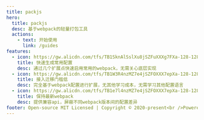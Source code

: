 ```yaml
---
title: packjs
hero:
  title: packjs
  desc: 基于webpack的轻量打包工具
  actions:
    - text: 开始使用
      link: /guides
features:
  - icon: https://gw.alicdn.com/tfs/TB1SknAlSslXu8jSZFuXXXg7FXa-128-128.png
    title: 快速生成常用配置
    desc: 通过几个扩展点快速启用常用的webpack，无需关心底层实现
  - icon: https://gw.alicdn.com/tfs/TB1W3R4nzMZ7e4jSZFOXXX7epXa-128-128.png
    title: 接入迁移门槛低
    desc: 完全基于webpack配置进行扩展，无其他学习成本，无需学习其他配置语言
  - icon: https://gw.alicdn.com/tfs/TB1e7l4nzMZ7e4jSZFOXXX7epXa-128-128.png
    title: 保持最新webpack
    desc: 提供兼容api，屏蔽不同webpack版本间的配置差异
footer: Open-source MIT Licensed | Copyright © 2020-present<br />Powered by self
---
```

